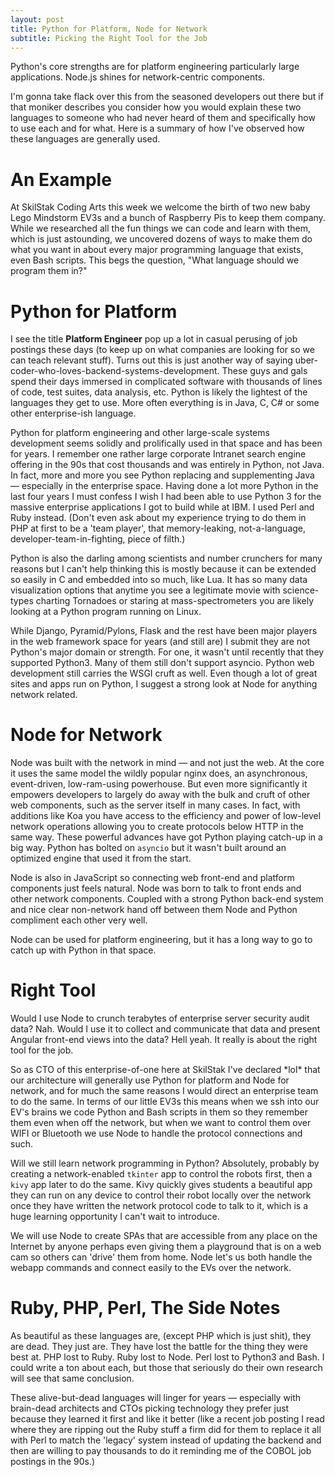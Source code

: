 ```yaml
---
layout: post
title: Python for Platform, Node for Network
subtitle: Picking the Right Tool for the Job
---
```


Python's core strengths are for platform engineering particularly large
applications. Node.js shines for network-centric components.

I'm gonna take flack over this from the seasoned developers out there
but if that moniker describes you consider how you would explain these
two languages to someone who had never heard of them and specifically
how to use each and for what. Here is a summary of how I've observed
how these languages are generally used.

An Example
==========
At SkilStak Coding Arts this week we welcome the birth of two new baby Lego
Mindstorm EV3s and a bunch of Raspberry Pis to keep them company. While
we researched all the fun things we can code and learn with them, which
is just astounding, we uncovered dozens of ways to make them do what
you want in about every major programming language that exists, even
Bash scripts. This begs the question, "What language should we program
them in?"

Python for Platform
===================
I see the title **Platform Engineer** pop up a lot in casual perusing of
job postings these days (to keep up on what companies are looking for
so we can teach relevant stuff). Turns out this is just another way of
saying uber-coder-who-loves-backend-systems-development. These guys and
gals spend their days immersed in complicated software with thousands
of lines of code, test suites, data analysis, etc. Python is likely the
lightest of the languages they get to use. More often everything is in
Java, C, C# or some other enterprise-ish language.

Python for platform engineering and other large-scale systems development
seems solidly and prolifically used in that space and has been for years.
I remember one rather large corporate Intranet search engine offering in
the 90s that cost thousands and was entirely in Python, not Java. In fact,
more and more you see Python replacing and supplementing Java &mdash;
especially in the enterprise space. Having done a lot more Python in the
last four years I must confess I wish I had been able to use Python 3
for the massive enterprise applications I got to build while at IBM. I
used Perl and Ruby instead. (Don't even ask about my experience trying
to do them in PHP at first to be a 'team player', that memory-leaking,
not-a-language, developer-team-in-fighting, piece of filth.)

Python is also the darling among scientists and number crunchers for
many reasons but I can't help thinking this is mostly because it can be
extended so easily in C and embedded into so much, like Lua. It has so
many data visualization options that anytime you see a legitimate movie
with science-types charting Tornadoes or staring at mass-spectrometers
you are likely looking at a Python program running on Linux.

While Django, Pyramid/Pylons, Flask and the rest have been major players
in the web framework space for years (and still are) I submit they are not
Python's major domain or strength. For one, it wasn't until recently that
they supported Python3. Many of them still don't support asyncio. Python
web development still carries the WSGI cruft as well. Even though a lot
of great sites and apps run on Python, I suggest a strong look at Node
for anything network related.

Node for Network
================
Node was built with the network in mind &mdash; and not just the
web. At the core it uses the same model the wildly popular nginx does,
an asynchronous, event-driven, low-ram-using powerhouse. But even more
significantly it empowers developers to largely do away with the bulk and
cruft of other web components, such as the server itself in many cases. In
fact, with additions like Koa you have access to the efficiency and power
of low-level network operations allowing you to create protocols below
HTTP in the same way. These powerful advances have got Python playing
catch-up in a big way. Python has bolted on `asyncio` but it wasn't built
around an optimized engine that used it from the start.

Node is also in JavaScript so connecting web front-end and platform
components just feels natural. Node was born to talk to front ends and
other network components. Coupled with a strong Python back-end system and
nice clear non-network hand off between them Node and Python compliment
each other very well.

Node can be used for platform engineering, but it has a long way to
go to catch up with Python in that space.


Right Tool
==========
Would I use Node to crunch terabytes of enterprise server security
audit data? Nah. Would I use it to collect and communicate that data
and present Angular front-end views into the data? Hell yeah. It really is
about the right tool for the job.

So as CTO of this enterprise-of-one here at SkilStak I've declared \*lol\*
that our architecture will generally use Python for platform and Node for
network, and for much the same reasons I would direct an enterprise team
to do the same. In terms of our little EV3s this means when we ssh into
our EV's brains we code Python and Bash scripts in them so they remember
them even when off the network, but when we want to control them over
WIFI or Bluetooth we use Node to handle the protocol connections and such.

Will we still learn network programming in Python? Absolutely, probably
by creating a network-enabled `tkinter` app to control the robots first,
then a `kivy` app later to do the same. Kivy quickly gives students a
beautiful app they can run on any device to control their robot locally
over the network once they have written the network protocol code to talk
to it, which is a huge learning opportunity I can't wait to introduce.

We will use Node to create SPAs that are accessible from any place on the
Internet by anyone perhaps even giving them a playground that is on a web
cam so others can 'drive' them from home. Node let's us both handle the
webapp commands and connect easily to the EVs over the network.

Ruby, PHP, Perl, The Side Notes
===============================
As beautiful as these languages are, (except PHP which is just shit),
they are dead. They just are. They have lost the battle for the thing they
were best at. PHP lost to Ruby. Ruby lost to Node. Perl lost to Python3
and Bash. I could write a ton about each, but those that seriously do
their own research will see that same conclusion.

These alive-but-dead languages will linger for years &mdash; especially
with brain-dead architects and CTOs picking technology they prefer just
because they learned it first and like it better (like a recent job
posting I read where they are ripping out the Ruby stuff a firm did for
them to replace it all with Perl to match the 'legacy' system instead
of updating the backend and then are willing to pay thousands to do it
reminding me of the COBOL job postings in the 90s.)
